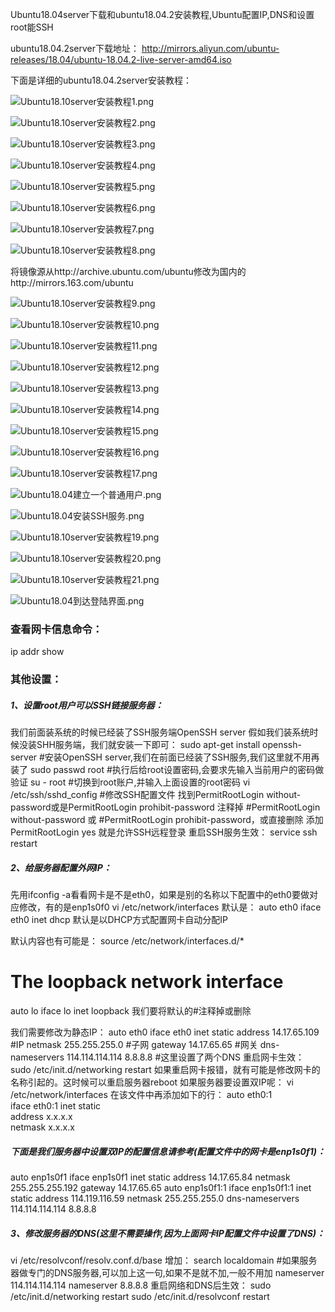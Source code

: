 Ubuntu18.04server下载和ubuntu18.04.2安装教程,Ubuntu配置IP,DNS和设置root能SSH



 ubuntu18.04.2server下载地址： http://mirrors.aliyun.com/ubuntu-releases/18.04/ubuntu-18.04.2-live-server-amd64.iso

 下面是详细的ubuntu18.04.2server安装教程：



![Ubuntu18.10server安装教程1.png](\image\1.png)

![Ubuntu18.10server安装教程2.png](\image\2.png)

![Ubuntu18.10server安装教程3.png](/image/3.png)

![Ubuntu18.10server安装教程4.png](/image/4.png)

![Ubuntu18.10server安装教程5.png](/image/5.png)

![Ubuntu18.10server安装教程6.png](/image/6.png)

![Ubuntu18.10server安装教程7.png](/image/7.png)

![Ubuntu18.10server安装教程8.png](/image/8.png)



将镜像源从http://archive.ubuntu.com/ubuntu修改为国内的http://mirrors.163.com/ubuntu




![Ubuntu18.10server安装教程9.png](/image/9.png)

![Ubuntu18.10server安装教程10.png](/image/10.png)

![Ubuntu18.10server安装教程11.png](/image/11.png)

![Ubuntu18.10server安装教程12.png](/image/12.png)

![Ubuntu18.10server安装教程13.png](/image/13.png)

![Ubuntu18.10server安装教程14.png](/image/14.png)

![Ubuntu18.10server安装教程15.png](/image/15.png)

![Ubuntu18.10server安装教程16.png](/image/16.png)

![Ubuntu18.10server安装教程17.png](/image/17.png)

![Ubuntu18.04建立一个普通用户.png](/image/18.png)

![Ubuntu18.04安装SSH服务.png](/image/19.png)

![Ubuntu18.10server安装教程19.png](/image/20.png)

![Ubuntu18.10server安装教程20.png](/image/21.png)

![Ubuntu18.10server安装教程21.png](/image/22.png)

![Ubuntu18.04到达登陆界面.png](/image/23.png)

### 查看网卡信息命令：

ip addr show

### 其他设置：

##### 1、设置root用户可以SSH链接服务器：

我们前面装系统的时候已经装了SSH服务端OpenSSH server
假如我们装系统时候没装SHH服务端，我们就安装一下即可：
sudo apt-get install openssh-server #安装OpenSSH server,我们在前面已经装了SSH服务,我们这里就不用再装了
sudo passwd root #执行后给root设置密码,会要求先输入当前用户的密码做验证
su - root #切换到root账户,并输入上面设置的root密码
vi /etc/ssh/sshd_config  #修改SSH配置文件
找到PermitRootLogin without-password或是PermitRootLogin prohibit-password
注释掉 #PermitRootLogin without-password 或 #PermitRootLogin prohibit-password，或直接删除
添加PermitRootLogin yes
就是允许SSH远程登录
重启SSH服务生效：
service ssh restart

##### 2、给服务器配置外网IP：

先用ifconfig -a看看网卡是不是eth0，如果是别的名称以下配置中的eth0要做对应修改，有的是enp1s0f0
vi /etc/network/interfaces
默认是：
auto eth0
iface eth0 inet dhcp
默认是以DHCP方式配置网卡自动分配IP

默认内容也有可能是：
source /etc/network/interfaces.d/*
# The loopback network interface
auto lo
iface lo inet loopback
我们要将默认的#注释掉或删除

我们需要修改为静态IP：
auto eth0 
iface eth0 inet static 
address 14.17.65.109 #IP
netmask 255.255.255.0 #子网
gateway 14.17.65.65 #网关
dns-nameservers 114.114.114.114 8.8.8.8 #这里设置了两个DNS
重启网卡生效：
sudo /etc/init.d/networking restart
如果重启网卡报错，就有可能是修改网卡的名称引起的。这时候可以重启服务器reboot
如果服务器要设置双IP呢：
vi /etc/network/interfaces
在该文件中再添加如下的行：
auto eth0:1  
iface eth0:1 inet static  
address x.x.x.x  
netmask x.x.x.x

##### 下面是我们服务器中设置双IP的配置信息请参考(配置文件中的网卡是enp1s0f1)：

auto enp1s0f1
iface enp1s0f1 inet static
address 14.17.65.84
netmask 255.255.255.192
gateway 14.17.65.65
auto enp1s0f1:1
iface enp1s0f1:1 inet static
address 114.119.116.59
netmask 255.255.255.0
dns-nameservers 114.114.114.114 8.8.8.8

##### 3、修改服务器的DNS(这里不需要操作,因为上面网卡IP配置文件中设置了DNS)：

vi /etc/resolvconf/resolv.conf.d/base
增加：
search localdomain #如果服务器做专门的DNS服务器,可以加上这一句,如果不是就不加,一般不用加
nameserver 114.114.114.114
nameserver 8.8.8.8
重启网络和DNS后生效：
sudo /etc/init.d/networking restart
sudo /etc/init.d/resolvconf restart